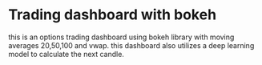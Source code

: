 # Trading dashboard with bokeh
this is an options trading dashboard using bokeh library with moving averages 20,50,100 and vwap. this dashboard also utilizes a deep learning model to calculate the next candle. 
